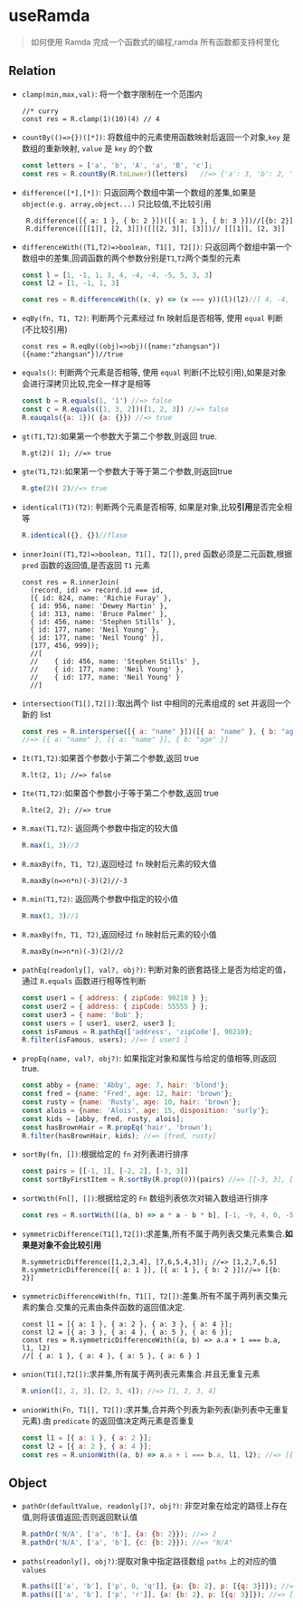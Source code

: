 # useRamda

> 如何使用 Ramda 完成一个函数式的编程,ramda 所有函数都支持柯里化

## Relation

* `clamp(min,max,val)`: 将一个数字限制在一个范围内

   ```JS
   //* curry
   const res = R.clamp(1)(10)(4) // 4
   ```

* `countBy(()=>{})([*])`: 将数组中的元素使用函数映射后返回一个对象,`key` 是数组的重新映射, `value` 是 `key` 的个数

   ```js
   const letters = ['a', 'b', 'A', 'a', 'B', 'c'];
   const res = R.countBy(R.toLower)(letters)   //=> {'a': 3, 'b': 2, 'c': 1}
   ```

* `difference([*],[*])`: 只返回两个数组中第一个数组的差集,如果是 `object(e.g. array,object...)` 只比较值,不比较引用

   ```JS
    R.difference([{ a: 1 }, { b: 2 }])([{ a: 1 }, { b: 3 }])//[{b: 2}]
    R.difference([[[1]], [2, 3]])([[[2, 3]], [3]])// [[[1]], [2, 3]]
   ```

* `differenceWith((T1,T2)=>boolean, T1[], T2[])`: 只返回两个数组中第一个数组中的差集,回调函数的两个参数分别是`T1`,`T2`两个类型的元素

   ```js
   const l = [1, -1, 1, 3, 4, -4, -4, -5, 5, 3, 3]
   const l2 = [1, -1, 1, 3]

   const res = R.differenceWith((x, y) => (x === y))(l)(l2)//[ 4, -4, -5, 5 ]
   ```

* `eqBy(fn, T1, T2)`: 判断两个元素经过 fn 映射后是否相等, 使用 `equal` 判断(不比较引用)

   ```JS
   const res = R.eqBy((obj)=>obj)({name:"zhangsan"})({name:"zhangsan"})//true
   ```

* `equals()`: 判断两个元素是否相等, 使用 `equal` 判断(不比较引用),如果是对象会进行深拷贝比较,完全一样才是相等

   ```js
   const b = R.equals(1, '1') //=> false
   const c = R.equals([1, 3, 2])([1, 2, 3]) //=> false
   R.eauqals({a: 1})( {a: {}}) //=> true
   ```

* `gt(T1,T2)`:如果第一个参数大于第二个参数,则返回 true.

   ```JS
   R.gt(2)( 1); //=> true
   ```

* `gte(T1,T2)`:如果第一个参数大于等于第二个参数,则返回true

   ```js
   R.gte(2)( 2)//=> true
   ```

* `identical(T1)(T2)`: 判断两个元素是否相等, 如果是对象,比较**引用**是否完全相等

   ```js
   R.identical({}, {})//flase
   ```

* `innerJoin((T1,T2)=>boolean, T1[], T2[])`, `pred` 函数必须是二元函数,根据 `pred` 函数的返回值,是否返回 `T1` 元素

   ```JS
   const res = R.innerJoin(
     (record, id) => record.id === id,
     [{ id: 824, name: 'Richie Furay' },
     { id: 956, name: 'Dewey Martin' },
     { id: 313, name: 'Bruce Palmer' },
     { id: 456, name: 'Stephen Stills' },
     { id: 177, name: 'Neil Young' },
     { id: 177, name: 'Neil Young' }],
     [177, 456, 999]);
     //[
     //    { id: 456, name: 'Stephen Stills' },
     //    { id: 177, name: 'Neil Young' },
     //    { id: 177, name: 'Neil Young' }
     //]
   ```

* `intersection(T1[],T2[])`:取出两个 list 中相同的元素组成的 set 并返回一个新的 list

   ```js
   const res = R.intersperse([{ a: "name" }])([{ a: "name" }, { b: "age" }])
   //=> [{ a: "name" }, [{ a: "name" }], { b: "age" }]
   ```

* `It(T1,T2)`:如果首个参数小于第二个参数,返回 true

   ```JS
   R.lt(2, 1); //=> false
   ```

* `Ite(T1,T2)`:如果首个参数小于等于第二个参数,返回 true

   ```JS
   R.lte(2, 2); //=> true
   ```

* `R.max(T1,T2)`: 返回两个参数中指定的较大值

   ```js
   R.max(1, 3)//3
   ```

* `R.maxBy(fn, T1, T2)`,返回经过 `fn` 映射后元素的较大值

   ```JS
   R.maxBy(n=>n*n)(-3)(2)//-3
   ```

* `R.min(T1,T2)`: 返回两个参数中指定的较小值

   ```js
   R.max(1, 3)//1
   ```

* `R.maxBy(fn, T1, T2)`,返回经过 `fn` 映射后元素的较小值

   ```JS
   R.maxBy(n=>n*n)(-3)(2)//2
   ```

* `pathEq(readonly[], val?, obj?)`: 判断对象的嵌套路径上是否为给定的值，通过 `R.equals` 函数进行相等性判断

   ```js
   const user1 = { address: { zipCode: 90210 } };
   const user2 = { address: { zipCode: 55555 } };
   const user3 = { name: 'Bob' };
   const users = [ user1, user2, user3 ];
   const isFamous = R.pathEq(['address', 'zipCode'], 90210);
   R.filter(isFamous, users); //=> [ user1 ]
   ```

* `propEq(name, val?, obj?)`: 如果指定对象和属性与给定的值相等,则返回 true.

   ```js
   const abby = {name: 'Abby', age: 7, hair: 'blond'};
   const fred = {name: 'Fred', age: 12, hair: 'brown'};
   const rusty = {name: 'Rusty', age: 10, hair: 'brown'};
   const alois = {name: 'Alois', age: 15, disposition: 'surly'};
   const kids = [abby, fred, rusty, alois];
   const hasBrownHair = R.propEq('hair', 'brown');
   R.filter(hasBrownHair, kids); //=> [fred, rusty]
   ```

* `sortBy(fn, [])`:根据给定的 `fn` 对列表进行排序

   ```js
   const pairs = [[-1, 1], [-2, 2], [-3, 3]]
   const sortByFirstItem = R.sortBy(R.prop(0))(pairs) //=> [[-3, 3], [-2, 2], [-1, 1]]
   ```

* `sortWith(Fn[], [])`:根据给定的 `Fn` 数组列表依次对输入数组进行排序

   ```js
   const res = R.sortWith([(a, b) => a * a - b * b], [-1, -9, 4, 0, -5])//[ 0, -1, 4, -5, -9 ]
   ```

* `symmetricDifference(T1[],T2[])`:求差集,所有不属于两列表交集元素集合.**如果是对象不会比较引用**

   ```JS
   R.symmetricDifference([1,2,3,4], [7,6,5,4,3]); //=> [1,2,7,6,5]
   R.symmetricDifference([{ a: 1 }], [{ a: 1 }, { b: 2 }])//=> [{b: 2}]
   ```

* `symmetricDifferenceWith(fn, T1[], T2[])`:差集.所有不属于两列表交集元素的集合.交集的元素由条件函数的返回值决定.

   ```JS
   const l1 = [{ a: 1 }, { a: 2 }, { a: 3 }, { a: 4 }];
   const l2 = [{ a: 3 }, { a: 4 }, { a: 5 }, { a: 6 }];
   const res = R.symmetricDifferenceWith((a, b) => a.a + 1 === b.a, l1, l2)
   //[ { a: 1 }, { a: 4 }, { a: 5 }, { a: 6 } ]
   ```

* `union(T1[],T2[])`:求并集,所有属于两列表元素集合.并且无重复元素

   ```js
   R.union([1, 2, 3], [2, 3, 4]); //=> [1, 2, 3, 4]
   ```

* `unionWith(Fn, T1[], T2[])`:求并集,合并两个列表为新列表(新列表中无重复元素).由 `predicate` 的返回值决定两元素是否重复

   ```js
   const l1 = [{ a: 1 }, { a: 2 }];
   const l2 = [{ a: 2 }, { a: 4 }];
   const res = R.unionWith((a, b) => a.a + 1 === b.a, l1, l2); //=> [{a: 1}, {a: 2}, {a: 2}, {a: 4}]
   ```

## Object

* `pathOr(defaultValue, readonly[]?, obj?)`: 非空对象在给定的路径上存在值,则将该值返回;否则返回默认值

   ```js
   R.pathOr('N/A', ['a', 'b'], {a: {b: 2}}); //=> 2
   R.pathOr('N/A', ['a', 'b'], {c: {b: 2}}); //=> "N/A"
   ```

* `paths(readonly[], obj?)`:提取对象中指定路径数组 `paths` 上的对应的值 `values`

   ```js
   R.paths([['a', 'b'], ['p', 0, 'q']], {a: {b: 2}, p: [{q: 3}]}); //=> [2, 3]
   R.paths([['a', 'b'], ['p', 'r']], {a: {b: 2}, p: [{q: 3}]}); //=> [2, undefined]
   ```
